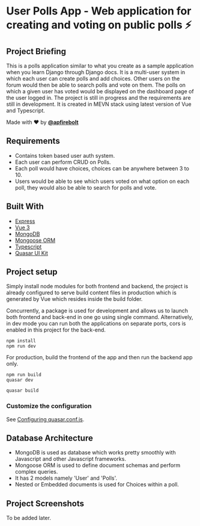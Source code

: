 # User Polls App - Web application for creating and voting on public polls ⚡️

## Project Briefing

This is a polls application similar to what you create as a sample application when you learn Django through Django docs. It is a multi-user system in which each user can create polls and add choices. Other users on the forum would then be able to search polls and vote on them. The polls on which a given user has voted would be displayed on the dashboard page of the user logged in. The project is still in progress and the requirements are still in development. It is created in MEVN stack using latest version of Vue and Typescript.

Made with ❤️ by **[@apfirebolt](https://github.com/Apfirebolt/)**
## Requirements

- Contains token based user auth system. 
- Each user can perform CRUD on Polls.
- Each poll would have choices, choices can be anywhere between 3 to 10.
- Users would be able to see which users voted on what option on each poll, they would also be able to search for polls and vote.

## Built With

* [Express](https://expressjs.com/)
* [Vue 3](https://v3.vuejs.org/)
* [MongoDB](https://www.mongodb.com/)
* [Mongoose ORM](https://mongoosejs.com/)
* [Typescript](https://www.typescriptlang.org/)
* [Quasar UI Kit](https://quasar.dev/)

## Project setup

Simply install node modules for both frontend and backend, the project is already configured to serve build content files in production which is generated by Vue which resides inside the build folder.

Concurrently, a package is used for development and allows us to launch both frontend and back-end in one go using single command. Alternatively, in dev mode you can run both the applications on separate ports, cors is enabled in this project for the back-end.

```
npm install
npm run dev
```

For production, build the frontend of the app and then run the backend app only. 

```
npm run build
quasar dev
```

```bash
quasar build
```

### Customize the configuration
See [Configuring quasar.conf.js](https://quasar.dev/quasar-cli/quasar-conf-js).
## Database Architecture

- MongoDB is used as database which works pretty smoothly with Javascript and other Javascript frameworks. 
- Mongoose ORM is used to define document schemas and perform 
complex queries.
- It has 2 models namely 'User' and 'Polls'.
- Nested or Embedded documents is used for Choices within a poll.

## Project Screenshots

To be added later.

